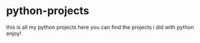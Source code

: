# python-projects
this is all my python projects
here you can find the projects i did with python
enjoy!
